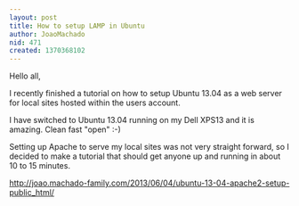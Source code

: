 ```yaml
---
layout: post
title: How to setup LAMP in Ubuntu
author: JoaoMachado
nid: 471
created: 1370368102
---
```

Hello all, 

I recently finished a tutorial on how to setup Ubuntu 13.04 as a web server for local sites hosted within the users account. 

I have switched to Ubuntu 13.04 running on my Dell XPS13 and it is amazing. Clean fast "open" :-)

Setting up Apache to serve my local sites was not very straight forward, so I decided to make a tutorial that should get anyone up and running in about 10 to 15 minutes.



<a href="http://joao.machado-family.com/2013/06/04/ubuntu-13-04-apache2-setup-public_html/" target="_blank">http://joao.machado-family.com/2013/06/04/ubuntu-13-04-apache2-setup-public_html/</a>
